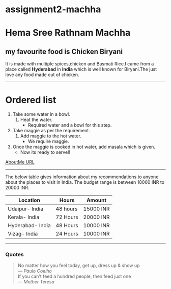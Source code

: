 # assignment2-machha
# Hema Sree Rathnam Machha
## my favourite food is Chicken Biryani  

It is made with multiple spices,chicken and Basmati Rice.I came from a place called **Hyderabad** in **India** which is well known for Biryani.The just love any food made out of chicken.

--------
# Ordered list    

1. Take some water in a bowl.
    1. Heat the water.
        - Required water and a bowl for this step.
2. Take maggie as per the requirement.
    1. Add maggie to the hot water.
        - We require maggie.
3. Once the maggie is cooked in hot water, add masala which is given.
    - Now its ready to serve!!  

[AboutMe URL](AboutMe.md)
  
------
The below table gives information about my recommendations to anyone about the places to visit in India. The budget range is between 10000 INR to 20000 INR.  

| Location         | Hours    | Amount    |
|------------------|----------|-----------|
| Udaipur- India   | 48 hours | 15000 INR |
| Kerala- India    | 72 Hours | 20000 INR |
| Hyderabad- India | 48 Hours | 10000 INR |
| Vizag- India     | 24 Hours | 10000 INR |  
---------
### Quotes
> No matter how you feel today, get up, dress up & show up  
― *Paulo Coelho*  
> If you can't feed a hundred people, then feed just one  
― *Mother Teresa*